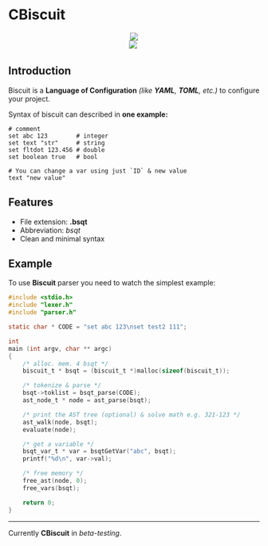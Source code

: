 # CBiscuit


<p align="center">
    <a href="https://github.com/adisteyf/cbiscuit/blob/main/LICENSE">
        <img src="https://img.shields.io/github/license/adisteyf/cbiscuit?style=for-the-badge">
    </a>
    </br>
    <img src="https://img.shields.io/github/repo-size/adisteyf/cbiscuit?style=for-the-badge">
    <img src="https://img.shields.io/depfu/dependencies/github/adisteyf/cbiscuit?style=for-the-badge" alt="">
</p>


## Introduction
Biscuit is a **Language of Configuration** *(like **YAML**, **TOML**, etc.)* to configure your project.

Syntax of biscuit can described in **one example:**
```bsqt
# comment
set abc 123        # integer
set text "str"     # string
set fltdot 123.456 # double
set boolean true   # bool

# You can change a var using just `ID` & new value
text "new value"
```

## Features
- File extension: **.bsqt**
- Abbreviation: *bsqt*
- Clean and minimal syntax

## Example

To use **Biscuit** parser you need to watch the simplest example:
```c
#include <stdio.h>
#include "lexer.h"
#include "parser.h"

static char * CODE = "set abc 123\nset test2 111";

int
main (int argv, char ** argc)
{
    /* alloc. mem. 4 bsqt */
    biscuit_t * bsqt = (biscuit_t *)malloc(sizeof(biscuit_t));

    /* tokenize & parse */
    bsqt->toklist = bsqt_parse(CODE); 
    ast_node_t * node = ast_parse(bsqt); 

    /* print the AST tree (optional) & solve math e.g. 321-123 */
    ast_walk(node, bsqt); 
    evaluate(node);

    /* get a variable */
    bsqt_var_t * var = bsqtGetVar("abc", bsqt);
    printf("%d\n", var->val);

    /* free memory */
    free_ast(node, 0);
    free_vars(bsqt);

    return 0;
}
```

---
Currently **CBiscuit** in *beta-testing*.

